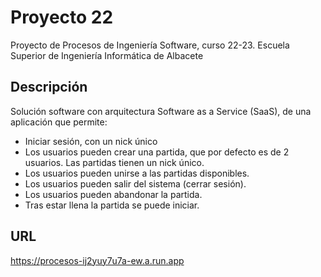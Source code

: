 # Proyecto 22
Proyecto de Procesos de Ingeniería Software, curso 22-23.
Escuela Superior de Ingeniería Informática de Albacete

## Descripción
Solución software con arquitectura Software as a Service (SaaS), de una aplicación que permite:
- Iniciar sesión, con un nick único
- Los usuarios pueden crear una partida, que por defecto es de 2 usuarios. Las partidas tienen un nick único.
- Los usuarios pueden unirse a las partidas disponibles.
- Los usuarios pueden salir del sistema (cerrar sesión).
- Los usuarios pueden abandonar la partida.
- Tras estar llena la partida se puede iniciar.

## URL
https://procesos-ij2yuy7u7a-ew.a.run.app

